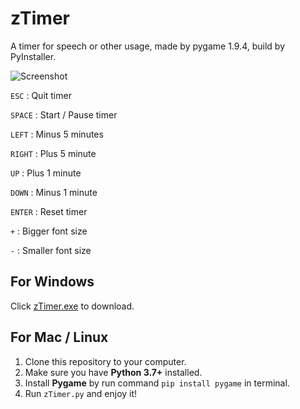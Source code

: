 # zTimer

A timer for speech or other usage, made by pygame 1.9.4, build by PyInstaller.

![Screenshot](https://github.com/shenjia/zTimer/raw/master/screenshot.png)

`ESC` : Quit timer

`SPACE` : Start / Pause timer

`LEFT` : Minus 5 minutes

`RIGHT` : Plus 5 minute

`UP` : Plus 1 minute

`DOWN` : Minus 1 minute

`ENTER` : Reset timer

`+` : Bigger font size

`-` : Smaller font size

## For Windows
Click [zTimer.exe](https://github.com/shenjia/zTimer/raw/master/dist/zTimer.exe) to download.

## For Mac / Linux
1. Clone this repository to your computer.
2. Make sure you have **Python 3.7+** installed.
3. Install **Pygame** by run command `pip install pygame` in terminal.
4. Run `zTimer.py` and enjoy it!
